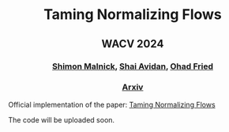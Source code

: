 <h1 style="text-align: center;">
Taming Normalizing Flows
</h1>

<h2 style="text-align: center;">
WACV 2024
</h2>

<h3 style="text-align: center;">
<a href="https://www.linkedin.com/in/shimon-malnick-1b8404125/">Shimon Malnick</a>,
<a href="http://www.eng.tau.ac.il/~avidan/"> Shai Avidan</a>,
<a href="https://www.ohadf.com/"> Ohad Fried</a>
</h3>

<h3 style="text-align: center;">
<!-- add ref to arxiv below -->
<a href="">Arxiv</a>
</h3>

<!-- add ref to arxiv below -->
Official implementation of the paper: [Taming Normalizing Flows](https://openaccess.thecvf.com/content/WACV2024/papers/Malnick_Taming_Normalizing_Flows_WACV_2024_paper.pdf)

The code will be uploaded soon.

